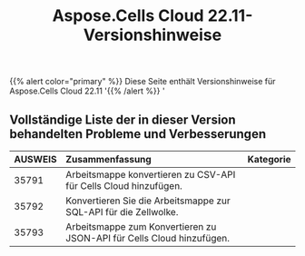 ﻿---
title: Aspose.Cells Cloud 22.11-Versionshinweise
second_title: Aspose.Cells Cloud Documen
type: docs
url: /de/aspose-cells-cloud-22-11-release-notes/
description: Aspose.Cells Cloud unterstützt Excel zum Erstellen, Konvertieren, Zusammenführen, Aufteilen, Schützen, inneren Objektvorgang usw
weight: 11
---
{{% alert color="primary" %}} 
Diese Seite enthält Versionshinweise für Aspose.Cells Cloud 22.11
'{{% /alert %}} '
## **Vollständige Liste der in dieser Version behandelten Probleme und Verbesserungen**

|**AUSWEIS**|**Zusammenfassung**|**Kategorie**|
|:- |:- |:- |
|35791 | Arbeitsmappe konvertieren zu CSV-API für Cells Cloud hinzufügen.|
|35792 | Konvertieren Sie die Arbeitsmappe zur SQL-API für die Zellwolke.|
|35793 | Arbeitsmappe zum Konvertieren zu JSON-API für Cells Cloud hinzufügen.|
